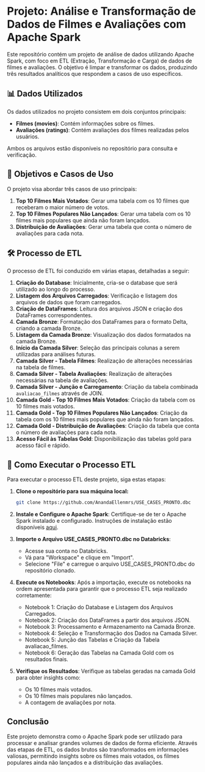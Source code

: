 # Projeto: Análise e Transformação de Dados de Filmes e Avaliações com Apache Spark

Este repositório contém um projeto de análise de dados utilizando Apache Spark, com foco em ETL (Extração, Transformação e Carga) de dados de filmes e avaliações. O objetivo é limpar e transformar os dados, produzindo três resultados analíticos que respondem a casos de uso específicos.

## 📊 Dados Utilizados

Os dados utilizados no projeto consistem em dois conjuntos principais:
- **Filmes (movies)**: Contém informações sobre os filmes.
- **Avaliações (ratings)**: Contém avaliações dos filmes realizadas pelos usuários.

Ambos os arquivos estão disponíveis no repositório para consulta e verificação.

## 🎯 Objetivos e Casos de Uso

O projeto visa abordar três casos de uso principais:

1. **Top 10 Filmes Mais Votados**: Gerar uma tabela com os 10 filmes que receberam o maior número de votos.
2. **Top 10 Filmes Populares Não Lançados**: Gerar uma tabela com os 10 filmes mais populares que ainda não foram lançados.
3. **Distribuição de Avaliações**: Gerar uma tabela que conta o número de avaliações para cada nota.

## 🛠️ Processo de ETL

O processo de ETL foi conduzido em várias etapas, detalhadas a seguir:

1. **Criação do Database**: Inicialmente, cria-se o database que será utilizado ao longo do processo.
2. **Listagem dos Arquivos Carregados**: Verificação e listagem dos arquivos de dados que foram carregados.
3. **Criação de DataFrames**: Leitura dos arquivos JSON e criação dos DataFrames correspondentes.
4. **Camada Bronze**: Formatação dos DataFrames para o formato Delta, criando a camada Bronze.
5. **Listagem da Camada Bronze**: Visualização dos dados formatados na camada Bronze.
6. **Início da Camada Silver**: Seleção das principais colunas a serem utilizadas para análises futuras.
7. **Camada Silver - Tabela Filmes**: Realização de alterações necessárias na tabela de filmes.
8. **Camada Silver - Tabela Avaliações**: Realização de alterações necessárias na tabela de avaliações.
9. **Camada Silver - Junção e Carregamento**: Criação da tabela combinada `avaliacao_filmes` através de JOIN.
10. **Camada Gold - Top 10 Filmes Mais Votados**: Criação da tabela com os 10 filmes mais votados.
11. **Camada Gold - Top 10 Filmes Populares Não Lançados**: Criação da tabela com os 10 filmes mais populares que ainda não foram lançados.
12. **Camada Gold - Distribuição de Avaliações**: Criação da tabela que conta o número de avaliações para cada nota.
13. **Acesso Fácil às Tabelas Gold**: Disponibilização das tabelas gold para acesso fácil e rápido.

## 🚀 Como Executar o Processo ETL

Para executar o processo ETL deste projeto, siga estas etapas:


1. **Clone o repositório para sua máquina local:**

    ```bash
   git clone https://github.com/AnandaEllenmrs/USE_CASES_PRONTO.dbc

2. **Instale e Configure o Apache Spark**:
   Certifique-se de ter o Apache Spark instalado e configurado.
   Instruções de instalação estão disponíveis [aqui](https://spark.apache.org/docs/latest/).

3. **Importe o Arquivo USE_CASES_PRONTO.dbc no Databricks**:
   - Acesse sua conta no Databricks.
   - Vá para "Workspace" e clique em "Import".
   - Selecione "File" e carregue o arquivo USE_CASES_PRONTO.dbc do repositório clonado.

4. **Execute os Notebooks**:
   Após a importação, execute os notebooks na ordem apresentada para garantir que o processo ETL seja realizado corretamente:
   - Notebook 1: Criação do Database e Listagem dos Arquivos Carregados.
   - Notebook 2: Criação dos DataFrames a partir dos arquivos JSON.
   - Notebook 3: Processamento e Armazenamento na Camada Bronze.
   - Notebook 4: Seleção e Transformação dos Dados na Camada Silver.
   - Notebook 5: Junção das Tabelas e Criação da Tabela avaliacao_filmes.
   - Notebook 6: Geração das Tabelas na Camada Gold com os resultados finais.

5. **Verifique os Resultados**:
   Verifique as tabelas geradas na camada Gold para obter insights como:
   - Os 10 filmes mais votados.
   - Os 10 filmes mais populares não lançados.
   - A contagem de avaliações por nota.

## Conclusão

   Este projeto demonstra como o Apache Spark pode ser utilizado para processar e analisar grandes volumes de dados de forma eficiente. Através das etapas de ETL, os dados brutos são transformados em informações valiosas, permitindo insights sobre os filmes mais votados, os filmes populares ainda não lançados e a distribuição das avaliações.

